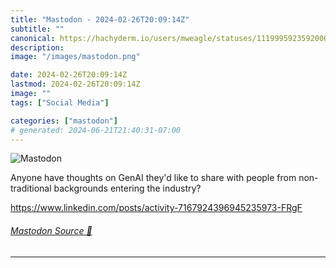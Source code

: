 ```yaml
---
title: "Mastodon - 2024-02-26T20:09:14Z"
subtitle: ""
canonical: https://hachyderm.io/users/mweagle/statuses/111999592359200038
description:
image: "/images/mastodon.png"

date: 2024-02-26T20:09:14Z
lastmod: 2024-02-26T20:09:14Z
image: ""
tags: ["Social Media"]

categories: ["mastodon"]
# generated: 2024-06-21T21:40:31-07:00
---
```

![Mastodon](/images/mastodon.png)

<p>Anyone have thoughts on GenAI they&#39;d like to share with people from non-traditional backgrounds entering the industry? </p><p><a href="https://www.linkedin.com/posts/activity-7167924396945235973-FRgF" target="_blank" rel="nofollow noopener noreferrer" translate="no"><span class="invisible">https://www.</span><span class="ellipsis">linkedin.com/posts/activity-71</span><span class="invisible">67924396945235973-FRgF</span></a></p>


###### [Mastodon Source 🐘](https://hachyderm.io/@mweagle/111999592359200038)

___
